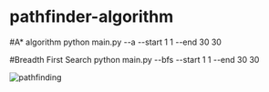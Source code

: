 # pathfinder-algorithm

#A* algorithm
python main.py --a --start 1 1 --end 30 30

#Breadth First Search 
python main.py --bfs --start 1 1 --end 30 30

![pathfinding](https://github.com/icodepie/visualization-sorting-algorithms/blob/master/gif/pathfinding.gif)


